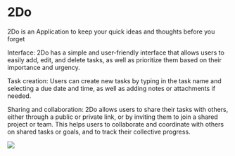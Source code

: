# 2Do
2Do is an Application to keep your quick ideas and thoughts  before you forget

Interface: 2Do has a simple and user-friendly interface that allows users to easily add, edit, and delete tasks, as well as prioritize them based on their importance and urgency.

Task creation: Users can create new tasks by typing in the task name and selecting a due date and time, as well as adding notes or attachments if needed. 

Sharing and collaboration: 2Do allows users to share their tasks with others, either through a public or private link, or by inviting them to join a shared project or team. This helps users to collaborate and coordinate with others on shared tasks or goals, and to track their collective progress.

<img src="https://user-images.githubusercontent.com/86700664/196695552-ac80650d-2e0c-42f4-b462-5a907701acd0.png ">
